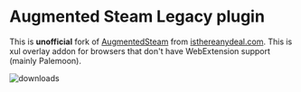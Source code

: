 # Augmented Steam Legacy plugin
This is **unofficial** fork of [AugmentedSteam](https://github.com/tfedor/AugmentedSteam) from [isthereanydeal.com](https://es.isthereanydeal.com/). This is xul overlay addon for browsers that don't have WebExtension support (mainly Palemoon).

![downloads](https://img.shields.io/github/downloads/Ryzhehvost/AugmentedSteamLegacy/total.svg?style=social)

